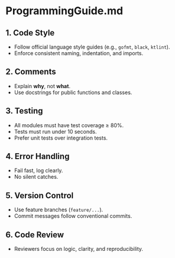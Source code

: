 # ProgrammingGuide.md

## 1. Code Style
- Follow official language style guides (e.g., `gofmt`, `black`, `ktlint`).
- Enforce consistent naming, indentation, and imports.

## 2. Comments
- Explain **why**, not **what**.
- Use docstrings for public functions and classes.

## 3. Testing
- All modules must have test coverage ≥ 80%.
- Tests must run under 10 seconds.
- Prefer unit tests over integration tests.

## 4. Error Handling
- Fail fast, log clearly.
- No silent catches.

## 5. Version Control
- Use feature branches (`feature/...`).
- Commit messages follow conventional commits.

## 6. Code Review
- Reviewers focus on logic, clarity, and reproducibility.